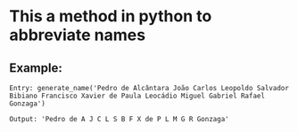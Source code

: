 # This a method in python to abbreviate names

## Example:

```
Entry: generate_name('Pedro de Alcântara João Carlos Leopoldo Salvador Bibiano Francisco Xavier de Paula Leocádio Miguel Gabriel Rafael Gonzaga')

Output: 'Pedro de A J C L S B F X de P L M G R Gonzaga'
```
